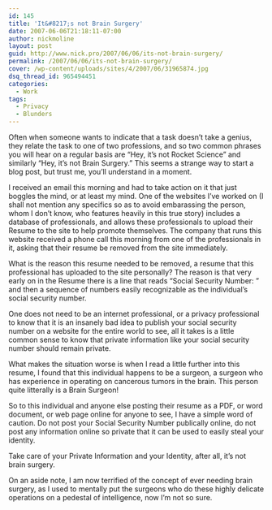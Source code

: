 ```yaml
---
id: 145
title: 'It&#8217;s not Brain Surgery'
date: 2007-06-06T21:18:11-07:00
author: nickmoline
layout: post
guid: http://www.nick.pro/2007/06/06/its-not-brain-surgery/
permalink: /2007/06/06/its-not-brain-surgery/
cover: /wp-content/uploads/sites/4/2007/06/31965874.jpg
dsq_thread_id: 965494451
categories:
  - Work
tags:
  - Privacy
  - Blunders
---
```

Often when someone wants to indicate that a task doesn&#8217;t take a genius, they relate the task to one of two professions, and so two common phrases you will hear on a regular basis are &#8220;Hey, it&#8217;s not Rocket Science&#8221; and similarly &#8220;Hey, it&#8217;s not Brain Surgery.&#8221; This seems a strange way to start a blog post, but trust me, you&#8217;ll understand in a moment.  

<!--more-->
  
I received an email this morning and had to take action on it that just boggles the mind, or at least my mind. One of the websites I&#8217;ve worked on (I shall not mention any specifics so as to avoid embarassing the person, whom I don&#8217;t know, who features heavily in this true story) includes a database of professionals, and allows these professionals to upload their Resume to the site to help promote themselves. The company that runs this website received a phone call this morning from one of the professionals in it, asking that their resume be removed from the site immediately.

What is the reason this resume needed to be removed, a resume that this professional has uploaded to the site personally? The reason is that very early on in the Resume there is a line that reads &#8220;Social Security Number: &#8221; and then a sequence of numbers easily recognizable as the individual&#8217;s social security number.

One does not need to be an internet professional, or a privacy professional to know that it is an insanely bad idea to publish your social security number on a website for the entire world to see, all it takes is a little common sense to know that private information like your social security number should remain private.

What makes the situation worse is when I read a little further into this resume, I found that this individual happens to be a surgeon, a surgeon who has experience in operating on cancerous tumors in the brain. This person quite litterally is a Brain Surgeon!

So to this individual and anyone else posting their resume as a PDF, or word document, or web page online for anyone to see, I have a simple word of caution. Do not post your Social Security Number publically online, do not post any information online so private that it can be used to easily steal your identity.

Take care of your Private Information and your Identity, after all, it&#8217;s not brain surgery.

On an aside note, I am now terrified of the concept of ever needing brain surgery, as I used to mentally put the surgeons who do these highly delicate operations on a pedestal of intelligence, now I&#8217;m not so sure.